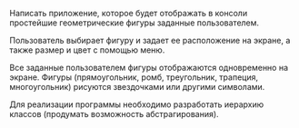 Написать приложение, которое будет отображать в консоли простейшие геометрические фигуры заданные пользователем. 

Пользователь выбирает фигуру и задает ее расположение на экране, а также размер и цвет с помощью меню. 

Все заданные пользователем фигуры отображаются одновременно на экране. Фигуры (прямоугольник, ромб, треугольник, трапеция, многоугольник) рисуются звездочками или другими символами. 

Для реализации  программы необходимо разработать иерархию классов (продумать возможность абстрагирования).
